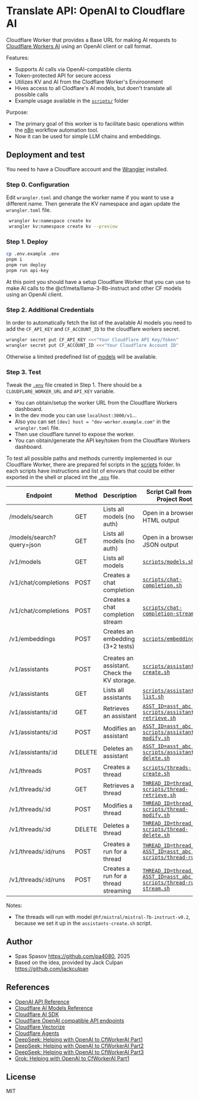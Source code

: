 # Translate API: OpenAI to Cloudflare AI

Cloudflare Worker that provides a Base URL for making AI requests to [Cloudflare Workers AI](https://developers.cloudflare.com/workers-ai/) using an OpenAI client or call format.  

Features:
 - Supports AI calls via OpenAI-compatible clients  
 - Token-protected API for secure access  
 - Utilizes KV and AI from the Clodflare Worker's Enviroonment
 - Hives access to all Clodflare's AI models, but doen't translate all possible calls
 - Example usage available in the [`scripts/`](scripts/) folder

Purpose:
- The primary goal of this worker is to facilitate basic operations within the [n8n](https://n8n.io/) workflow automation tool.
- Now it can be used for simple LLM chains and embeddings.


## Deployment and test

You need to have a Cloudflare account and the [Wrangler](https://developers.cloudflare.com/workers/cli-wrangler/) installed.

### Step 0. Configuration

Edit `wrangler.toml` and change the worker name if you want to use a different name. Then generate the KV namespace and agan update the `wrangler.toml` file.

```bash
 wrangler kv:namespace create kv
 wrangler kv:namespace create kv --preview
 ```

### Step 1. Deploy

```bash
cp .env.example .env
pnpm i
pnpm run deploy
pnpm run api-key
```

At this point you should have a setup Cloudflare Worker that you can use to make AI calls to the @cf/meta/llama-3-8b-instruct and other CF models using an OpenAI client.

### Step 2. Additional Credentials

In order to automatically fetch the list of the available AI models you need to add the `CF_API_KEY` and `CF_ACCOUNT_ID` to the cloudflare workers secret.

```bash
wrangler secret put CF_API_KEY <<<"Your Cloudflare API Key/Token"
wrangler secret put CF_ACCOUNT_ID <<<"Your Cloudflare Account ID"
```

Otherwise a limited predefined list of [models](./src/models.ts) will be available.

### Step 3. Test

Tweak the [`.env`](.env.example) file created in Step 1.  There should be a `CLOUDFLARE_WORKER_URL` and `API_KEY` variable.

- You can obtain/setup the worker URL from the Cloudflare Workers dashboard.
- In the dev mode you can use `localhost:3000/v1`...
- Also you can set `[dev] host = "dev-worker.example.com"` in the `wrangler.toml` file.
- Then use cloudflare tunnel to expose the worker.
- You can obtain/generate the API key/token from the Cloudflare Workers dashboard.

To test all possible paths and methods currently implemented in our Cloudflare Worker, there are prepared fel scripts in the [scripts](./scripts) folder. In each scripts have instructions and list of envvars that could be either exported in the shell or placed int the [`.env`](.env) file.

 | Endpoint                  | Method | Description                                 | Script Call from the Project Root                                                                    |
 | ------------------------- | ------ | ------------------------------------------- | ---------------------------------------------------------------------------------------------------- |
 | /models/search            | GET    | Lists all models (no auth)                  | Open in a browser HTML output                                                                        |
 | /models/search?query=json | GET    | Lists all models (no auth)                  | Open in a browser JSON output                                                                        |
 | /v1/models                | GET    | Lists all models                            | [`scripts/models.sh`](./scripts/models.sh)                                                           |
 | /v1/chat/completions      | POST   | Creates a chat completion                   | [`scripts/chat-completion.sh`](./scripts/chat-completion.sh)                                         |
 | /v1/chat/completions      | POST   | Creates a chat completion stream            | [`scripts/chat-completion-stream.sh`](./scripts/chat-completion-stream.sh)                           |
 | /v1/embeddings            | POST   | Creates an embedding (3+2 tests)            | [`scripts/embeddings.sh`](./scripts/embeddings.sh)                                                   |
 |                           |        |                                             |                                                                                                      |
 | /v1/assistants            | POST   | Creates an assistant. Check the KV storage. | [`scripts/assistants-create.sh`](./scripts/assistants-create.sh)                                     |
 | /v1/assistants            | GET    | Lists all assistants                        | [`scripts/assistants-list.sh`](./scripts/assistants-list.sh)                                         |
 | /v1/assistants/:id        | GET    | Retrieves an assistant                      | [`ASST_ID=asst_abc scripts/assistant-retrieve.sh`](./scripts/assistant-retrieve.sh)                  |
 | /v1/assistants/:id        | POST   | Modifies an assistant                       | [`ASST_ID=asst_abc scripts/assistant-modify.sh`](./scripts/assistant-modify.sh)                      |
 | /v1/assistants/:id        | DELETE | Deletes an assistant                        | [`ASST_ID=asst_abc scripts/assistant-delete.sh`](./scripts/assistant-delete.sh)                      |
 | /v1/threads               | POST   | Creates a thread                            | [`scripts/threads-create.sh`](./scripts/threads-create.sh)                                           |
 | /v1/threads/:id           | GET    | Retrieves a thread                          | [`THREAD_ID=thread_abc scripts/thread-retrieve.sh`](scripts/thread-retrieve.sh)                      |
 | /v1/threads/:id           | POST   | Modifies a thread                           | [`THREAD_ID=thread_abc scripts/thread-modify.sh`](scripts/thread-modify.sh)                          |
 | /v1/threads/:id           | DELETE | Deletes a thread                            | [`THREAD_ID=thread_abc scripts/thread-delete.sh`](scripts/thread-delete.sh)                          |
 | /v1/threads/:id/runs      | POST   | Creates a run for a thread                  | [`THREAD_ID=thread_abc ASST_ID=asst_abc scripts/thread-run.sh`](scripts/thread-run.sh)               |
 | /v1/threads/:id/runs      | POST   | Creates a run for a thread  streaming       | [`THREAD_ID=thread_abc ASST_ID=asst_abc scripts/thread-run-stream.sh`](scripts/thread-run-stream.sh) |

Notes:

- The threads will run with model `@hf/mistral/mistral-7b-instruct-v0.2`, because we set it up in the `assistants-create.sh` script.

## Author

- Spas Spasov <https://github.com/pa4080>, 2025
- Based on the idea, provided by Jack Culpan <https://github.com/jackculpan>

## References

- [OpenAI API Reference](https://platform.openai.com/docs/api-reference)
- [Cloudflare AI Models Reference](https://developers.cloudflare.com/workers-ai/models)
- [Cloudflare AI SDK](https://developers.cloudflare.com/workers-ai/configuration/ai-sdk/)
- [Cloudflare OpenAI compatible API endpoints](https://developers.cloudflare.com/workers-ai/configuration/open-ai-compatibility/)
- [Cloudflare Vectorize](https://developers.cloudflare.com/vectorize/get-started/embeddings/)
- [Cloudflare Agents](https://developers.cloudflare.com/agents/)
- [DeepSeek: Helping with OpenAI to CfWorkerAI Part1](https://chat.deepseek.com/a/chat/s/71155bf0-ee66-46a4-9599-ab074c39e447)
- [DeepSeek: Helping with OpenAI to CfWorkerAI Part2](https://chat.deepseek.com/a/chat/s/38512169-41af-4a4b-8e8f-b3c1b0affa07)
- [DeepSeek: Helping with OpenAI to CfWorkerAI Part3](hhttps://chat.deepseek.com/a/chat/s/bc1f4584-b831-4364-9b5a-775f740c866d)
- [Grok: Helping with OpenAI to CfWorkerAI Part1](https://grok.com/share/bGVnYWN5_4b174cf5-98ab-41b0-902c-621dbcf6150e)

## License

MIT
